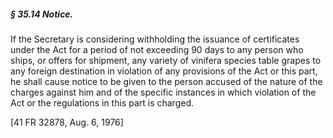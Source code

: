 ##### § 35.14 Notice. #####

If the Secretary is considering withholding the issuance of certificates under the Act for a period of not exceeding 90 days to any person who ships, or offers for shipment, any variety of vinifera species table grapes to any foreign destination in violation of any provisions of the Act or this part, he shall cause notice to be given to the person accused of the nature of the charges against him and of the specific instances in which violation of the Act or the regulations in this part is charged.

[41 FR 32878, Aug. 6, 1976]